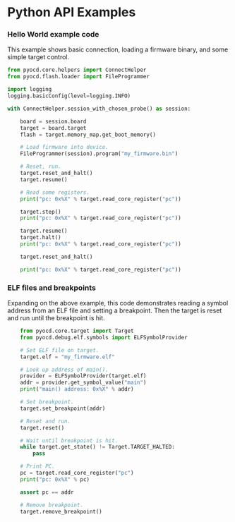 Python API Examples
===================


### Hello World example code

This example shows basic connection, loading a firmware binary, and some simple target control.

```python
from pyocd.core.helpers import ConnectHelper
from pyocd.flash.loader import FileProgrammer

import logging
logging.basicConfig(level=logging.INFO)

with ConnectHelper.session_with_chosen_probe() as session:

    board = session.board
    target = board.target
    flash = target.memory_map.get_boot_memory()

    # Load firmware into device.
    FileProgrammer(session).program("my_firmware.bin")

    # Reset, run.
    target.reset_and_halt()
    target.resume()

    # Read some registers.
    print("pc: 0x%X" % target.read_core_register("pc"))

    target.step()
    print("pc: 0x%X" % target.read_core_register("pc"))

    target.resume()
    target.halt()
    print("pc: 0x%X" % target.read_core_register("pc"))

    target.reset_and_halt()

    print("pc: 0x%X" % target.read_core_register("pc"))

```

### ELF files and breakpoints

Expanding on the above example, this code demonstrates reading a symbol address from an ELF file
and setting a breakpoint. Then the target is reset and run until the breakpoint is hit.

```python
    from pyocd.core.target import Target
    from pyocd.debug.elf.symbols import ELFSymbolProvider

    # Set ELF file on target.
    target.elf = "my_firmware.elf"

    # Look up address of main().
    provider = ELFSymbolProvider(target.elf)
    addr = provider.get_symbol_value("main")
    print("main() address: 0x%X" % addr)

    # Set breakpoint.
    target.set_breakpoint(addr)

    # Reset and run.
    target.reset()

    # Wait until breakpoint is hit.
    while target.get_state() != Target.TARGET_HALTED:
        pass

    # Print PC.
    pc = target.read_core_register("pc")
    print("pc: 0x%X" % pc)

    assert pc == addr

    # Remove breakpoint.
    target.remove_breakpoint()
```

